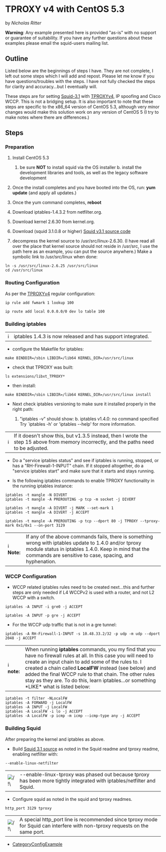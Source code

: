 # TPROXY v4 with CentOS 5.3

by *Nicholas Ritter*

**Warning**: Any example presented here is provided "as-is" with no
support or guarantee of suitability. If you have any further questions
about these examples please email the squid-users mailing list.

## Outline

Listed below are the beginnings of steps I have. They are not complete,
I left out some steps which I will add and repost. Please let me know if
you have questions/troubles with the steps. I have not fully checked the
steps for clarity and accuracy...but I eventually will.

These steps are for setting
[Squid-3.1](/Squid-3.1#)
with
[TPROXYv4](/Features/Tproxy4#),
IP spoofing and Cisco WCCP. This is not a bridging setup. It is also
important to note that these steps are specific to the x86\_64 version
of CentOS 5.3, although very minor changes would make this solution work
on any version of CentOS 5 (I try to make notes where there are
differences.)

## Steps

### Preparation

1.  Install CentOS 5.3
    
    1.  be sure **NOT** to install squid via the OS installer b. install
        the development libraries and tools, as well as the legacy
        software development

2.  Once the install completes and you have booted into the OS, run:
    **yum update** (and apply all updates.)

3.  Once the yum command completes, **reboot**

4.  Download iptables-1.4.3.2 from netfilter.org.

5.  Download kernel 2.6.30 from kernel.org.

6.  Download (squid 3.1.0.8 or higher) [Squid v3.1 source
    code](http://www.squid-cache.org/Versions/v3/3.1/)

7.  decompress the kernel source to /usr/src/linux-2.6.30. (I have read
    all over the place that kernel source should not reside in /usr/src,
    I use the path here as an example, you can put the source anywhere.)
    Make a symbolic link to /usr/src/linux when done:

<!-- end list -->

    ln -s /usr/src/linux-2.6.25 /usr/src/linux
    cd /usr/src/linux

### Routing Configuration

As per the
[TPROXYv4](/Features/Tproxy4#)
regular configuration:

    ip rule add fwmark 1 lookup 100
    
    ip route add local 0.0.0.0/0 dev lo table 100

### Building iptables

|                                                                        |                                                                                                                      |
| ---------------------------------------------------------------------- | -------------------------------------------------------------------------------------------------------------------- |
| ℹ️ | iptables 1.4.3 is now released and has support integrated. [](http://www.netfilter.org/projects/iptables/index.html) |

  - configure the Makefile for iptables:

<!-- end list -->

    make BINDDIR=/sbin LIBDIR=/lib64 KERNEL_DIR=/usr/src/linux

  - check that TPROXY was built:

<!-- end list -->

    ls extensions/libxt_TPROXY*

  - then install:

<!-- end list -->

    make BINDDIR=/sbin LIBDIR=/lib64 KERNEL_DIR=/usr/src/linux install

  - Next check iptables versioning to make sure it installed properly in
    the right path:
    
    1.  "iptables -v" should show: b. iptables v1.4.0: no command
        specified Try \`iptables -h' or 'iptables --help' for more
        information.

|                                                                        |                                                                                                                                         |
| ---------------------------------------------------------------------- | --------------------------------------------------------------------------------------------------------------------------------------- |
| ℹ️ | If it doesn't show this, but v1.3.5 instead, then I wrote the step 15 above from memory incorrectly, and the paths need to be adjusted. |

  - Do a "service iptables status" and see if iptables is running,
    stopped, or has a "RH-Firewall-1-INPUT" chain. If it stopped
    altogether, do a "service iptables start" and make sure that it
    starts and stays running.

  - Is the following iptables commands to enable TPROXY functionality in
    the running iptables instance:

<!-- end list -->

    iptables -t mangle -N DIVERT
    iptables -t mangle -A PREROUTING -p tcp -m socket -j DIVERT
    
    iptables -t mangle -A DIVERT -j MARK --set-mark 1
    iptables -t mangle -A DIVERT -j ACCEPT
    
    iptables -t mangle -A PREROUTING -p tcp --dport 80 -j TPROXY --tproxy-mark 0x1/0x1 --on-port 3129

|                                                                                  |                                                                                                                                                                                                                           |
| -------------------------------------------------------------------------------- | ------------------------------------------------------------------------------------------------------------------------------------------------------------------------------------------------------------------------- |
| ℹ️ **Note:** | If any of the above commands fails, there is something wrong with iptables update to 1.4.0 and/or tproxy module status in iptables 1.4.0. Keep in mind that the commands are sensitive to case, spacing, and hyphenation. |

### WCCP Configuration

  - WCCP related iptables rules need to be created next...this and
    further steps are only needed if L4 WCCPv2 is used with a router,
    and not L2 WCCP with a switch.

<!-- end list -->

    iptables -A INPUT -i gre0 -j ACCEPT
    
    iptables -A INPUT -p gre -j ACCEPT

  - For the WCCP udp traffic that is not in a gre tunnel:

<!-- end list -->

    iptables -A RH-Firewall-1-INPUT -s 10.48.33.2/32 -p udp -m udp --dport 2048 -j ACCEPT

|                                                                                  |                                                                                                                                                                                                                                                                                                                                                                                           |
| -------------------------------------------------------------------------------- | ----------------------------------------------------------------------------------------------------------------------------------------------------------------------------------------------------------------------------------------------------------------------------------------------------------------------------------------------------------------------------------------- |
| ℹ️ **note:** | When running **iptables** commands, you my find that you have no firewall rules at all. In this case you will need to create an input chain to add some of the rules to. I created a chain called **LocalFW** instead (see below) and added the final WCCP rule to that chain. The other rules stay as they are. To do this, learn iptables...or something \*LIKE\* what is listed below: |

    iptables -t filter -NLocalFW
    iptables -A FORWARD -j LocalFW
    iptables -A INPUT -j LocalFW
    iptables -A LocalFW -i lo -j ACCEPT
    iptables -A LocalFW -p icmp -m icmp --icmp-type any -j ACCEPT

### Building Squid

After preparing the kernel and iptables as above.

  - Build [Squid 3.1
    source](http://www.squid-cache.org/Versions/v3/3.1/) as noted in the
    Squid readme and tproxy readme, enabling netfilter with:

<!-- end list -->

    --enable-linux-netfilter

|                                                                      |                                                                                                                          |
| -------------------------------------------------------------------- | ------------------------------------------------------------------------------------------------------------------------ |
| ![/\!\\](https://wiki.squid-cache.org/wiki/squidtheme/img/alert.png) | \--enable-linux-tproxy was phased out because tproxy has been more tightly integrated with iptables/netfilter and Squid. |

  - Configure squid as noted in the squid and tproxy readmes.

<!-- end list -->

    http_port 3129 tproxy

|                                                                      |                                                                                                                               |
| -------------------------------------------------------------------- | ----------------------------------------------------------------------------------------------------------------------------- |
| ![/\!\\](https://wiki.squid-cache.org/wiki/squidtheme/img/alert.png) | A special http\_port line is recommended since tproxy mode for Squid can interfere with non-tproxy requests on the same port. |

  - [CategoryConfigExample](/CategoryConfigExample#)
